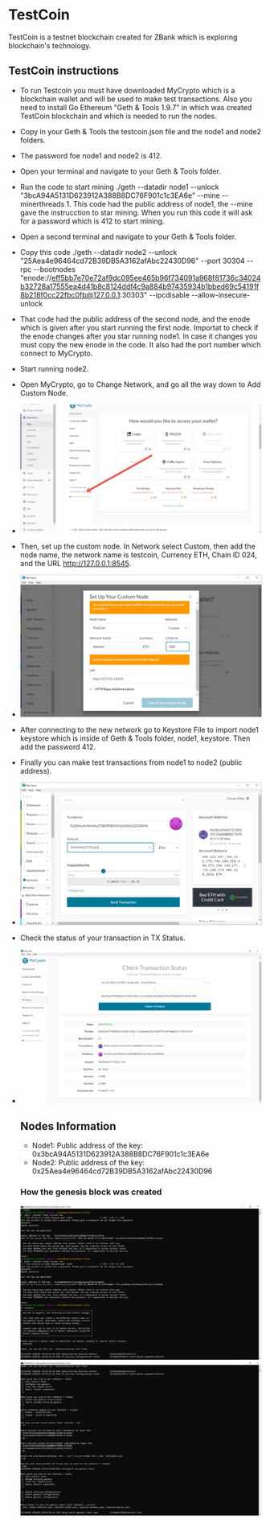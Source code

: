 # TestCoin
TestCoin is a testnet blockchain created for ZBank which is exploring blockchain's technology.

## TestCoin instructions
* To run Testcoin you must have downloaded MyCrypto which is a blockchain wallet and will be used to make test transactions. Also you need to install Go  Ethereum "Geth & Tools 1.9.7" in which was created TestCoin blockchain and which is needed to run the nodes.
* Copy in your Geth & Tools the testcoin.json file and the node1 and node2 folders.
* The password foe node1 and node2 is 412.
* Open your terminal and navigate to your Geth & Tools folder.
* Run the code to start mining ./geth --datadir node1 --unlock "3bcA94A5131D623912A388B8DC76F901c1c3EA6e" --mine --minerthreads 1. This code had the public address of node1, the --mine gave the instrucction to star mining. When you run this code it will ask for a password which is 412 to start mining. 
* Open a second terminal and navigate to your Geth & Tools folder.
* Copy this code ./geth --datadir node2 --unlock "25Aea4e96464cd72B39DB5A3162afAbc22430D96" --port 30304 --rpc --bootnodes "enode://eff5bb7e70e72af9dc095ee465b96f734091a968f81736c34024b32728a17555ea4d41b8c8124ddf4c9a884b97435934b1bbed69c54191f8b218f0cc22fbc0fb@127.0.0.1:30303" --ipcdisable --allow-insecure-unlock
* That code had the public address of the second node, and the enode which is given after you start running the first node. Importat to check if the enode changes after you star running node1. In case it changes you must copy the new enode in the code. It also had the port number which connect to MyCrypto.
* Start running node2.
* Open MyCrypto, go to Change Network, and go all the way down to Add Custom Node.
* ![mycrypto](./Images/mycrypto.png)
* Then, set up the custom node. In Network select Custom, then add the node name, the network name is testcoin, Currency ETH, Chain ID 024, and the URL http://127.0.0.1:8545.
* ![network](./Images/network.png)
* After connecting to the new network go to Keystore File to import node1 keystore which is inside of Geth & Tools folder, node1, keystore. Then add the password 412.
* Finally you can make test transactions from node1 to node2 (public address).
* ![wallet](./Images/wallet.png)
* Check the status of your transaction in  TX Status.
* ![transaction](./Images/transaction.png)
  
  ## Nodes Information 
  * Node1: Public address of the key:   0x3bcA94A5131D623912A388B8DC76F901c1c3EA6e
  * Node2: Public address of the key:   0x25Aea4e96464cd72B39DB5A3162afAbc22430D96
  
  ### How the genesis block was created
  ![genesis1](./Images/genesis_block1.png)
  ![genesis2](./Images/genesis_block2.png)

  
  
  